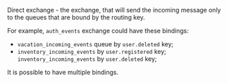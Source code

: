 
Direct exchange - the exchange, that will send the incoming message only to the queues that are bound by the routing key.

For example, `auth_events` exchange could have these bindings:
- `vacation_incoming_events` queue by `user.deleted` key;
- `inventory_incoming_events` by `user.registered` key;
  `inventory_incoming_events` by `user.deleted` key;

It is possible to have multiple bindings.